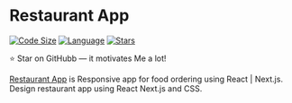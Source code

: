 # Restaurant App

[![Code Size](https://img.shields.io/github/languages/code-size/aymenouer/restaurant-app-client)](https://img.shields.io/github/languages/top/aymenouer/restaurant-app-client)
[![Language](https://img.shields.io/github/languages/top/aymenouer/restaurant-app-client)](https://img.shields.io/github/languages/top/aymenouer/restaurant-app-client)
[![Stars](https://img.shields.io/github/stars/aymenouer/restaurant-app-client?style=social)](https://img.shields.io/github/stars/aymenouer/restaurant-app-client?style=social)


:star: Star on GitHubb — it motivates Me a lot!

[Restaurant App](https://thunderous-sundae-a37e28.netlify.app/) is Responsive app for food ordering using React | Next.js. Design restaurant app using React Next.js and CSS.

